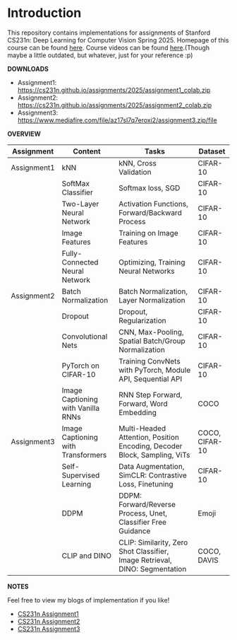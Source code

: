 # Introduction

This repository contains implementations for assignments of Stanford CS231n: Deep Learning for Computer Vision Spring 2025. Homepage of this course can be found [here](https://cs231n.stanford.edu/index.html). Course videos can be found [here](https://www.youtube.com/playlist?list=PL3FW7Lu3i5JvHM8ljYj-zLfQRF3EO8sYv).(Though maybe a little outdated, but whatever, just for your reference :p)


**DOWNLOADS**

- Assignment1: https://cs231n.github.io/assignments/2025/assignment1_colab.zip
- Assignment2: https://cs231n.github.io/assignments/2025/assignment2_colab.zip
- Assignment3: https://www.mediafire.com/file/az17sl7q7eroxi2/assignment3.zip/file

**OVERVIEW**

| Assignment  | Content                            | Tasks                                                                       | Dataset  |
| ----------- | ---------------------------------- | --------------------------------------------------------------------------- | -------- |
| Assignment1 | kNN                                | kNN, Cross Validation                                                       | CIFAR-10 |
|             | SoftMax Classifier                 | Softmax loss, SGD                                                           | CIFAR-10 |
|             | Two-Layer Neural Network           | Activation Functions, Forward/Backward Process                              | CIFAR-10 |
|             | Image Features                     | Training on Image Features                                                  | CIFAR-10 |
|             | Fully-Connected Neural Network     | Optimizing, Training Neural Networks                                        | CIFAR-10 |
| Assignment2 | Batch Normalization                | Batch Normalization, Layer Normalization                                    | CIFAR-10 |
|             | Dropout                            | Dropout, Regularization                                                     | CIFAR-10 |
|             | Convolutional Nets                 | CNN, Max-Pooling, Spatial Batch/Group Normalization                         | CIFAR-10 |
|             | PyTorch on CIFAR-10                | Training ConvNets with PyTorch, Module API, Sequential API                  | CIFAR-10 |
|             | Image Captioning with Vanilla RNNs | RNN Step Forward, Forward, Word Embedding                                   | COCO     |
| Assignment3 | Image Captioning with Transformers | Multi-Headed Attention, Position Encoding, Decoder Block, Sampling, ViTs    | COCO, CIFAR-10|
|             | Self-Supervised Learning           | Data Augmentation, SimCLR: Contrastive Loss, Finetuning                     | CIFAR-10 |
|             | DDPM                               | DDPM: Forward/Reverse Process, Unet, Classifier Free Guidance               | Emoji    |
|             | CLIP and DINO                      | CLIP: Similarity, Zero Shot Classifier, Image Retrieval, DINO: Segmentation | COCO, DAVIS|

**NOTES**

Feel free to view my blogs of implementation if you like!

- [CS231n Assignment1](https://zhuanlan.zhihu.com/p/1932835102196475401)
- [CS231n Assignment2](https://zhuanlan.zhihu.com/p/1935711302770205125)
- [CS231n Assignment3](https://zhuanlan.zhihu.com/p/1939293340622390307)